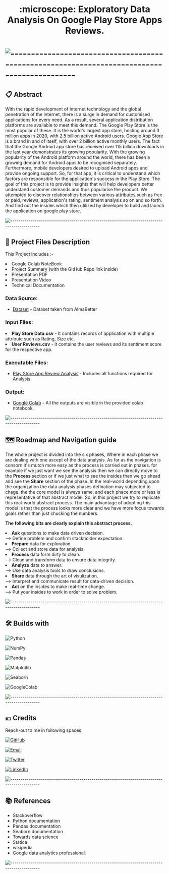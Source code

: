 <h1 align='center'> :microscope: Exploratory Data Analysis On Google Play Store Apps Reviews.<h1>

![--------------------------------------------------------------------------------------------](https://github.com/andreasbm/readme/blob/master/assets/lines/grass.png)

## 📋 Abstract

With the rapid development of Internet technology and the global penetration of the internet, there is a surge in demand for customised applications for every need. As a result, several application distribution platforms are available to meet this demand. The Google Play Store is the most popular of these. It is the world's largest app store, hosting around 3 million apps in 2020, with 2.5 billion active Android users. Google App Store is a brand in and of itself, with over 2 billion active monthly users. The fact that the Google Android app store has received over 115 billion downloads in the last year demonstrates its growing popularity. With the growing popularity of the Android platform around the world, there has been a growing demand for Android apps to be recognised separately. Furthermore, mobile developers desired to upload Android apps and provide ongoing support. So, for that app, it is critical to understand which factors are responsible for the application's success in the Play Store. The goal of this project is to provide insights that will help developers better understand customer demands and thus popularise the product. We attempted to discover relationships between various attributes such as free or paid, reviews, application's rating, sentiment analysis so on and so forth. And find out the insides which then utilized by developer to build and launch the application on google play store.

![--------------------------------------------------------------------------------------------](https://github.com/andreasbm/readme/blob/master/assets/lines/grass.png)

##  💾 Project Files Description

<p>This Project includes :-
  <li>Google Colab NoteBook</li>
  <li>Project Summary (with the GitHub Repo link inside)</li>
  <li>Presentation PDF</li>
  <li>Presentation Video</li>
  <li>Technical Documentation</li>
</p>

### Data Source:
- [Dataset](https://drive.google.com/drive/folders/1j6esDUtS0hmPddXMEerNjT4X2ol3XbX3) - Dataset taken from AlmaBetter

### Input Files:
  <li><b>Play Store Data.csv</b> - It contains records of application with multiple attribute such as Rating, Size etc.</li>
  <li><b>User Reviews.csv</b> - It contains the user reviews and its sentiment score for the respective app.</li>

### Executable Files:
- [Play Store App Review Analysis](https://github.com/ashish-mali/EDA-On-Playstore-App-Reviews/blob/main/Play_Store_App_Review_Analysis_Capstone_Project.ipynb) - Includes all functions required for Analysis

### Output:
- [Google Colab](https://github.com/ashish-mali/EDA-On-Playstore-App-Reviews/blob/main/Play_Store_App_Review_Analysis_Capstone_Project.ipynb) - All the outputs are visible in the provided colab notebook.

![--------------------------------------------------------------------------------------------](https://github.com/andreasbm/readme/blob/master/assets/lines/grass.png)

## 🗺️ Roadmap and Navigation guide

The whole project is divided into the six phases, Where in each phase we are dealing with one ascept of the data analysis. As far as the navigation is consorn it's mutch more easy as the process is carried out in phases. for example if we just want we see the analysis then we can directly move to the <b>Process</b> section or if we just what to see the insides then we go ahead and see the <b>Share</b> section of the phase.
In the real-world depending upon the organization the data analysis phases defination may subjected to chage. the the core model is always same. and each phace more or less is representative of that abstract model. So, in this project we try to replicate this real-world abstract process. The main advantage of adopting this model is that the process looks more clear and we have more focus towards goals rether than just chucking the numbers.
<br>

<b>The following bits are clearly explain this abstract process.</b>
<br>

<li><b>Ask</b> questions to make data driven decision.</li>
--> Define problem and confirm stackholder expectation.

<li><b>Prepare</b> data for exploration.</li>
--> Collect and store data for analysis.

<li><b>Process</b> data form dirty to clean.</li>
--> Clean and transform data to ensure data integrity.

<li><b>Analyze</b> data to answer.</li>
--> Use data analysis tools to draw conclusions.

<li><b>Share</b> data through the art of visulization.</li>
--> Interpret and communicate result for data-driven decision.

<li><b>Act</b> on the insides to make real-time change.</li>
--> Put your insides to work in order to solve problem.

![--------------------------------------------------------------------------------------------](https://github.com/andreasbm/readme/blob/master/assets/lines/grass.png)

## 🛠️ Builds with

![Python](https://img.shields.io/badge/Python-FFD43B?style=for-the-badge&logo=python&logoColor=blue)

![NumPy](https://img.shields.io/badge/Numpy-777BB4?style=for-the-badge&logo=numpy&logoColor=white)

![Pandas](https://img.shields.io/badge/Pandas-2C2D72?style=for-the-badge&logo=pandas&logoColor=white)

![Matplotlib](https://img.shields.io/badge/Matplotlib-%23ffffff.svg?style=for-the-badge&logo=Matplotlib&logoColor=black)

![Seaborn](https://img.shields.io/badge/Seaborn-blue?style=for-the-badge&logo=Seaborn)

![GoogleColab](https://img.shields.io/badge/GoogleColab-orange?style=for-the-badge&logo=GoogleColab)

![--------------------------------------------------------------------------------------------](https://github.com/andreasbm/readme/blob/master/assets/lines/grass.png)

## 💶 Credits

Reach-out to me in following spaces.

[![GitHub](https://img.shields.io/badge/my_portfolio-000?style=for-the-badge&logo=ko-fi&logoColor=white)](https://github.com/ashish-mali)

[![Email](https://img.shields.io/badge/Gmail-D14836?style=for-the-badge&logo=gmail&logoColor=white)](mailto:abmali81292@gmail.com?subject=Hi "Hi!")

[![Twitter](https://img.shields.io/badge/Twitter-1DA1F2?style=for-the-badge&logo=twitter&logoColor=white)](https://twitter.com/namaste_ashish)

[![LinkedIn](https://img.shields.io/badge/linkedin-0A66C2?style=for-the-badge&logo=linkedin&logoColor=white)](https://www.linkedin.com/in/ashish-mali-a63594129/)

![--------------------------------------------------------------------------------------------](https://github.com/andreasbm/readme/blob/master/assets/lines/grass.png)

## 📚 References

*	Stackoverflow
*	Python documentation
*	Pandas documentation
*	Seaborn documentation
*	Towards data science
*	Statica
*	wikipedia
*	Google data analytics professional.

![--------------------------------------------------------------------------------------------](https://github.com/andreasbm/readme/blob/master/assets/lines/grass.png)
